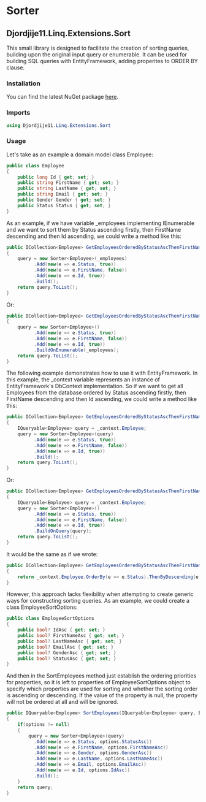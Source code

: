 # Sorter

## Djordjije11.Linq.Extensions.Sort

This small library is designed to facilitate the creation of sorting queries, building upon the original input query or enumerable.
It can be used for building SQL queries with EntityFramework, adding properites to ORDER BY clause.

### Installation

You can find the latest NuGet package [here](https://www.nuget.org/packages/Djordjije11.Linq.Extensions.Sort).

### Imports

```c#
using Djordjije11.Linq.Extensions.Sort
```

### Usage

Let's take as an example a domain model class Employee:

```c#
public class Employee
{
    public long Id { get; set; }
    public string FirstName { get; set; }
    public string LastName { get; set; }
    public string Email { get; set; }
    public Gender Gender { get; set; }
    public Status Status { get; set; }
}
```

As an example, if we have variable \_employees implementing IEnumerable<Employee> and we want to sort them by Status ascending firstly, then FirstName descending and then Id ascending, we could write a method like this:

```c#
public ICollection<Employee> GetEmployeesOrderedByStatusAscThenFirstNameDescThenIdAsc()
{
    query = new Sorter<Employee>(_employees)
          .Add(new(e => e.Status, true))
          .Add(new(e => e.FirstName, false))
          .Add(new(e => e.Id, true))
          .Build();
    return query.ToList();
}
```

Or:

```c#
public ICollection<Employee> GetEmployeesOrderedByStatusAscThenFirstNameDescThenIdAsc()
{
    query = new Sorter<Employee>()
          .Add(new(e => e.Status, true))
          .Add(new(e => e.FirstName, false))
          .Add(new(e => e.Id, true))
          .BuildOnEnumerable(_employees);
    return query.ToList();
}
```

The following example demonstrates how to use it with EntityFramework. In this example, the \_context variable represents an instance of EntityFramework's DbContext implementation.
So if we want to get all Employees from the database ordered by Status ascending firstly, then FirstName descending and then Id ascending, we could write a method like this:

```c#
public ICollection<Employee> GetEmployeesOrderedByStatusAscThenFirstNameDescThenIdAsc()
{
    IQueryable<Employee> query = _context.Employee;
    query = new Sorter<Employee>(query)
          .Add(new(e => e.Status, true))
          .Add(new(e => e.FirstName, false))
          .Add(new(e => e.Id, true))
          .Build();
    return query.ToList();
}
```

Or:

```c#
public ICollection<Employee> GetEmployeesOrderedByStatusAscThenFirstNameDescThenIdAsc()
{
    IQueryable<Employee> query = _context.Employee;
    query = new Sorter<Employee>()
          .Add(new(e => e.Status, true))
          .Add(new(e => e.FirstName, false))
          .Add(new(e => e.Id, true))
          .BuildOnQuery(query);
    return query.ToList();
}
```

It would be the same as if we wrote:

```c#
public ICollection<Employee> GetEmployeesOrderedByStatusAscThenFirstNameDescThenIdAsc()
{
    return _context.Employee.OrderBy(e => e.Status).ThenByDescending(e => e.FirstName).ThenBy(e => e.Id).ToList();
}
```

However, this approach lacks flexibility when attempting to create generic ways for constructing sorting queries.
As an example, we could create a class EmployeeSortOptions:

```c#
public class EmployeeSortOptions
{
    public bool? IdAsc { get; set; }
    public bool? FirstNameAsc { get; set; }
    public bool? LastNameAsc { get; set; }
    public bool? EmailAsc { get; set; }
    public bool? GenderAsc { get; set; }
    public bool? StatusAsc { get; set; }
}
```

And then in the SortEmployees method just establish the ordering priorities for properties, so it is left to properties of EmployeeSortOptions object to specify which properties are used for sorting and whether the sorting order is ascending or descending. If the value of the property is null, the property will not be ordered at all and will be ignored.

```c#
public IQueryable<Employee> SortEmployees(IQueryable<Employee> query, EmployeeSortOptions options)
{
    if(options != null)
    {
        query = new Sorter<Employee>(query)
          .Add(new(e => e.Status, options.StatusAsc))
          .Add(new(e => e.FirstName, options.FirstNameAsc))
          .Add(new(e => e.Gender, options.GenderAsc))
          .Add(new(e => e.LastName, options.LastNameAsc))
          .Add(new(e => e.Email, options.EmailAsc))
          .Add(new(e => e.Id, options.IdAsc))
          .Build();
    }
    return query;
}
```

